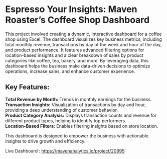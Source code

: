 # Espresso Your Insights: Maven Roaster’s Coffee Shop Dashboard


This project involved creating a dynamic, interactive dashboard for a coffee shop using Excel. The dashboard visualizes key business metrics, including total monthly revenue, transactions by day of the week and hour of the day, and product performance. It features advanced filtering options for location-based insights and a clear breakdown of sales by product categories like coffee, tea, bakery, and more. By leveraging data, this dashboard helps the business make data-driven decisions to optimize operations, increase sales, and enhance customer experience.

## Key Features:

**Total Revenue by Month:** Trends in monthly earnings for the business. <BR/>
**Transaction Insights:** Visualization of transactions by day and hour, providing a deep understanding of customer behavior. <BR/>
**Product Category Analysis:** Displays transaction counts and revenue for different product types, helping to identify top performers.<BR/>
**Location-Based Filters:** Enables filtering insights based on store location.

This dashboard is designed to empower the business with actionable insights to drive growth and efficiency.

Live Dashboard : https://mavenanalytics.io/project/20995
